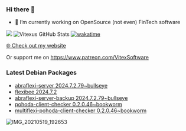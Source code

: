### Hi there 👋

- 🔭 I’m currently working on OpenSource  (not even) FinTech software

![](https://komarev.com/ghpvc/?username=Vitexus)
![Vitexus GitHub Stats](https://github-readme-stats.vercel.app/api?username=Vitexus&show_icons=true)
[![wakatime](https://wakatime.com/badge/user/5abba9ca-813e-43ac-9b5f-b1cfdf3dc1c7.svg)](https://wakatime.com/@5abba9ca-813e-43ac-9b5f-b1cfdf3dc1c7)

<p><a href="https://vitexsoftware.cz">🌐 Check out my website</a></p>

Or support me on https://www.patreon.com/VitexSoftware

### Latest Debian Packages
<!-- DEBIAN-PACKAGES-LIST:START -->
- [abraflexi-server 2024.7.2.79~bullseye](https://repo.vitexsoftware.com/package.php?package=abraflexi-server)
- [flexibee 2024.7.2](https://repo.vitexsoftware.com/package.php?package=flexibee)
- [abraflexi-server-backup 2024.7.2.79~bullseye](https://repo.vitexsoftware.com/package.php?package=abraflexi-server-backup)
- [pohoda-client-checker 0.2.0.46~bookworm](https://repo.vitexsoftware.com/package.php?package=pohoda-client-checker)
- [multiflexi-pohoda-client-checker 0.2.0.46~bookworm](https://repo.vitexsoftware.com/package.php?package=multiflexi-pohoda-client-checker)
<!-- DEBIAN-PACKAGES-LIST:END -->

![IMG_20210519_192653](https://user-images.githubusercontent.com/2621130/120022731-1bd48900-bfed-11eb-90f9-4f88f560b8b7.jpg)

<!--
**Vitexus/Vitexus** is a ✨ _special_ ✨ repository because its `README.md` (this file) appears on your GitHub profile.

Here are some ideas to get you started:

- 🌱 I’m currently learning ...
- 👯 I’m looking to collaborate on ...
- 🤔 I’m looking for help with ...
- 💬 Ask me about ...
- 📫 How to reach me: ...
- 😄 Pronouns: ...
- ⚡ Fun fact: ...
-->


